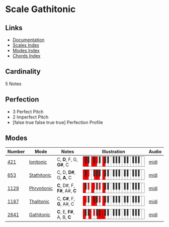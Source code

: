 # Scale Gathitonic

## Links

- [Documentation](README.md)
- [Scales Index](Scales.md)
- [Modes Index](Modes.md)
- [Chords Index](Chords.md)

## Cardinality

5 Notes

## Perfection

- 3 Perfect Pitch
- 2 Imperfect Pitch
- [false true false true true] Perfection Profile

## Modes

| Number | Mode | Notes | Illustration | Audio |
|--------|------|-------|--------------|-------|
| [421](https://ianring.com/musictheory/scales/421) | [Ionitonic](ModeIonitonic.md) | C, **D**, F, G, **G#**, C | ![CNaturalIonitonic](ModeCNaturalIonitonic.png) | [midi](https://github.com/edipermadi/music/blob/main/docs/ModeCNaturalIonitonic.mid?raw=true) | 
| [653](https://ianring.com/musictheory/scales/653) | [Stathitonic](ModeStathitonic.md) | C, D, **D#**, G, **A**, C | ![CNaturalStathitonic](ModeCNaturalStathitonic.png) | [midi](https://github.com/edipermadi/music/blob/main/docs/ModeCNaturalStathitonic.mid?raw=true) | 
| [1129](https://ianring.com/musictheory/scales/1129) | [Phrynitonic](ModePhrynitonic.md) | **C**, D#, F, **F#**, A#, **C** | ![CNaturalPhrynitonic](ModeCNaturalPhrynitonic.png) | [midi](https://github.com/edipermadi/music/blob/main/docs/ModeCNaturalPhrynitonic.mid?raw=true) | 
| [1187](https://ianring.com/musictheory/scales/1187) | [Thalitonic](ModeThalitonic.md) | C, **C#**, F, **G**, A#, C | ![CNaturalThalitonic](ModeCNaturalThalitonic.png) | [midi](https://github.com/edipermadi/music/blob/main/docs/ModeCNaturalThalitonic.mid?raw=true) | 
| [2641](https://ianring.com/musictheory/scales/2641) | [Gathitonic](ModeGathitonic.md) | **C**, E, **F#**, A, B, **C** | ![CNaturalGathitonic](ModeCNaturalGathitonic.png) | [midi](https://github.com/edipermadi/music/blob/main/docs/ModeCNaturalGathitonic.mid?raw=true) | 
